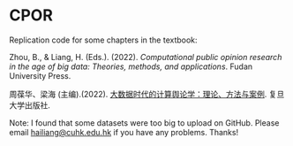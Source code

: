 # CPOR
Replication code for some chapters in the textbook: 

Zhou, B., & Liang, H. (Eds.). (2022). _Computational public opinion research in the age of big data: Theories, methods, and applications_. Fudan University Press.

周葆华、梁海 (主编).(2022). [大数据时代的计算舆论学：理论、方法与案例](http://www.fudanpress.com.cn/news/showdetail.asp?bookid=14819). 复旦大学出版社. 

Note: I found that some datasets were too big to upload on GitHub. Please email hailiang@cuhk.edu.hk if you have any problems. Thanks!
